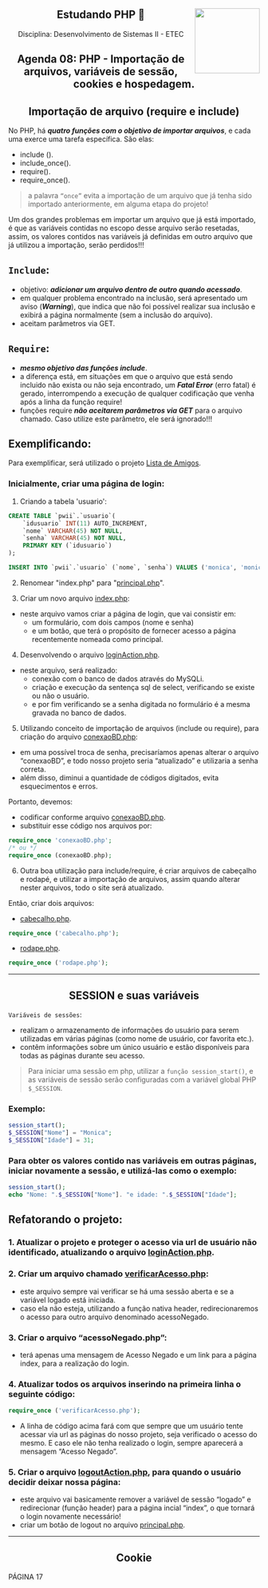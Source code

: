 <div align="center">
<a href="https://github.com/monicaquintal" target="_blank"><img align="right" height="130" src="https://cdn.jsdelivr.net/gh/devicons/devicon/icons/php/php-plain.svg" /></a>
<h2>Estudando PHP 🐘</h2>
<p>Disciplina: Desenvolvimento de Sistemas II - ETEC</p>
</div>

<div id="agenda06" align="center">
<h2>Agenda 08: PHP - Importação de arquivos, variáveis de sessão, cookies e hospedagem.</h2>
</div>

<div align="center">
<h2>Importação de arquivo (require e include)</h2>
</div>

No PHP, há ***quatro funções com o objetivo de importar arquivos***, e cada uma exerce uma tarefa específica. São elas:

- include ().
- include_once().
- require().
- require_once(). 

> a palavra `“once”` evita a importação de um arquivo que já tenha sido importado anteriormente, em alguma etapa do projeto!

Um dos grandes problemas em importar um arquivo que já está importado, é que as variáveis contidas no escopo desse arquivo serão resetadas, assim, os valores contidos nas variáveis já definidas em outro arquivo que já utilizou a importação, serão perdidos!!!

## `Include`:

- objetivo: ***adicionar um arquivo dentro de outro quando acessado***. 
- em qualquer problema encontrado na inclusão, será apresentado um aviso (***Warning***), que indica que não foi possível realizar sua inclusão e exibirá a página normalmente (sem a inclusão do arquivo).
- aceitam parâmetros via GET.

## `Require`:

- ***mesmo objetivo das funções include***.
- a diferença está, em situações em que o arquivo que está sendo incluido não exista ou não seja encontrado, um ***Fatal Error*** (erro fatal) é gerado, interrompendo a execução de qualquer codificação que venha após a linha da função require!
- funções require ***não aceitarem parâmetros via GET*** para o arquivo chamado. Caso utilize este parâmetro, ele será ignorado!!!

## Exemplificando:

Para exemplificar, será utilizado o projeto [Lista de Amigos](./lista-de-amigos/principal.php).

### Inicialmente, criar uma página de login:

1. Criando a tabela 'usuario':

~~~sql
CREATE TABLE `pwii`.`usuario`(
    `idusuario` INT(11) AUTO_INCREMENT,
    `nome` VARCHAR(45) NOT NULL,
    `senha` VARCHAR(45) NOT NULL,
    PRIMARY KEY (`idusuario`)
);

INSERT INTO `pwii`.`usuario` (`nome`, `senha`) VALUES ('monica', 'monica123');
~~~

2. Renomear "index.php" para "[principal.php](./lista-de-amigos/principal.php)".

3. Criar um novo arquivo [index.php](./lista-de-amigos/index.php):

- neste arquivo vamos criar a página de login, que vai consistir em:
  - um formulário, com dois campos (nome e senha)
  - e um botão, que terá o propósito de fornecer acesso a página recentemente nomeada como principal. 

4. Desenvolvendo o arquivo [loginAction.php](./lista-de-amigos/loginAction.php).

- neste arquivo, será realizado:
  - conexão com o banco de dados através do MySQLi.
  - criação e execução da sentença sql de select, verificando se existe ou não o usuário.
  - e por fim verificando se a senha digitada no formulário é a mesma gravada no banco de dados.

5. Utilizando conceito de importação de arquivos (include ou require), para criação do arquivo [conexaoBD.php](./lista-de-amigos/conexaoBD.php):

- em uma possível troca de senha, precisaríamos apenas alterar o arquivo “conexaoBD”, e todo nosso projeto seria “atualizado” e utilizaria a senha correta.
- além disso, diminui a quantidade de códigos digitados, evita esquecimentos e erros. 

Portanto, devemos:

- codificar conforme arquivo [conexaoBD.php](./lista-de-amigos/conexaoBD.php).
- substituir esse código nos arquivos por:

~~~php
require_once 'conexaoBD.php';
/* ou */
require_once (conexaoBD.php);
~~~

6. Outra boa utilização para include/require, é criar arquivos de cabeçalho e rodapé, e utilizar a importação de arquivos, assim quando alterar nester arquivos, todo o site será atualizado.

Então, criar dois arquivos:
- [cabecalho.php](./lista-de-amigos/cabecalho.php).

~~~php
require_once ('cabecalho.php');
~~~

- [rodape.php](./lista-de-amigos/rodape.php).

~~~php
require_once ('rodape.php');
~~~

---

<div align="center">
<h2>SESSION e suas variáveis</h2>
</div>

`Variáveis de sessões`: 
- realizam o armazenamento de informações do usuário para serem utilizadas em várias páginas (como nome de usuário, cor favorita etc.). 
- contêm informações sobre um único usuário e estão disponíveis para todas as páginas durante seu acesso.

> Para iniciar uma sessão em php, utilizar a `função session_start()`, e as variáveis de sessão serão configuradas com a variável global PHP `$_SESSION`.

### Exemplo:

~~~php
session_start();
$_SESSION["Nome"] = "Monica";
$_SESSION["Idade"] = 31;
~~~

### Para obter os valores contido nas variáveis em outras páginas, iniciar novamente a sessão, e utilizá-las como o exemplo:

~~~php
session_start();
echo "Nome: ".$_SESSION["Nome"]. "e idade: ".$_SESSION["Idade"];
~~~

## Refatorando o projeto:

### 1. Atualizar o projeto e proteger o acesso via url de usuário não identificado, atualizando o arquivo [loginAction.php](./lista-de-amigos/loginAction.php).

### 2. Criar um arquivo chamado [verificarAcesso.php](./lista-de-amigos/verificarAcesso.php):

- este arquivo sempre vai verificar se há uma sessão aberta e se a variável logado está iniciada. 
- caso ela não esteja, utilizando a função nativa header, redirecionaremos o acesso para outro arquivo denominado acessoNegado.

### 3. Criar o arquivo “acessoNegado.php”:

- terá apenas uma mensagem de Acesso Negado e um link para a página index, para a realização do login.

### 4. Atualizar todos os arquivos inserindo na primeira linha o seguinte código:

~~~php
require_once ('verificarAcesso.php');
~~~

- A linha de código acima fará com que sempre que um usuário tente acessar via url as páginas do nosso projeto, seja verificado o acesso do mesmo. E caso ele não tenha realizado o login, sempre aparecerá a mensagem “Acesso Negado”.

### 5. Criar o arquivo [logoutAction.php](./lista-de-amigos/loginAction.php), para quando o usuário decidir deixar nossa página:

- este arquivo vai basicamente remover a variável de sessão “logado” e redirecionar (função header) para a página incial “index”, o que tornará o
login novamente necessário!
- criar um botão de logout no arquivo [principal.php](./lista-de-amigos/principal.php).

---

<div align="center">
<h2>Cookie</h2>
</div>

PÁGINA 17